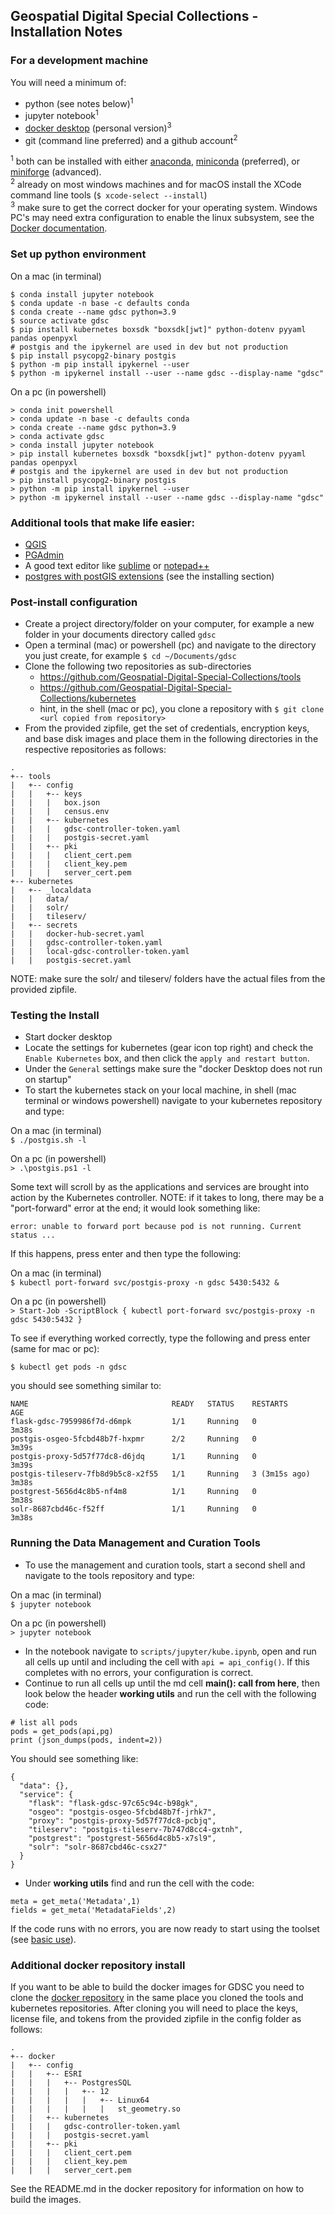 ## Geospatial Digital Special Collections - Installation Notes

### For a development machine  

You will need a minimum of:  

- python (see notes below)<sup>1</sup>  
- jupyter notebook<sup>1</sup>  
- [docker desktop](https://www.docker.com/products/personal/) (personal version)<sup>3</sup>  
- git (command line preferred) and a github account<sup>2</sup>  

<sup>1</sup> both can be installed with either [anaconda](https://www.anaconda.com/), [miniconda](https://docs.conda.io/projects/miniconda/en/latest/miniconda-install.html) (preferred), or [miniforge](https://github.com/conda-forge/miniforge) (advanced).  
<sup>2</sup> already on most windows machines and for macOS install the XCode command line tools (```$ xcode-select --install```)  
<sup>3</sup> make sure to get the correct docker for your operating system. Windows PC's may need extra configuration to enable the linux subsystem, see the [Docker documentation](https://docs.docker.com/desktop/install/windows-install/).

### Set up python environment  

On a mac (in terminal)  
```
$ conda install jupyter notebook
$ conda update -n base -c defaults conda
$ conda create --name gdsc python=3.9
$ source activate gdsc
$ pip install kubernetes boxsdk "boxsdk[jwt]" python-dotenv pyyaml pandas openpyxl 
# postgis and the ipykernel are used in dev but not production
$ pip install psycopg2-binary postgis
$ python -m pip install ipykernel --user
$ python -m ipykernel install --user --name gdsc --display-name "gdsc"
```

On a pc (in powershell)  
```
> conda init powershell
> conda update -n base -c defaults conda
> conda create --name gdsc python=3.9
> conda activate gdsc
> conda install jupyter notebook
> pip install kubernetes boxsdk "boxsdk[jwt]" python-dotenv pyyaml pandas openpyxl 
# postgis and the ipykernel are used in dev but not production
> pip install psycopg2-binary postgis
> python -m pip install ipykernel --user
> python -m ipykernel install --user --name gdsc --display-name "gdsc"
```

### Additional tools that make life easier:  

- [QGIS](https://qgis.org/en/site/forusers/download.html)  
- [PGAdmin](https://www.pgadmin.org/download/)  
- A good text editor like [sublime](https://www.sublimetext.com/3) or [notepad++](https://notepad-plus-plus.org/downloads/)  
- [postgres with postGIS extensions](https://postgis.net/documentation/getting_started/) (see the installing section)  

### Post-install configuration  

- Create a project directory/folder on your computer, for example a new folder in your documents directory called ```gdsc```
- Open a terminal (mac) or powershell (pc) and navigate to the directory you just create, for example ```$ cd ~/Documents/gdsc```
- Clone the following two repositories as sub-directories  
   - https://github.com/Geospatial-Digital-Special-Collections/tools   
   - https://github.com/Geospatial-Digital-Special-Collections/kubernetes  
   - hint, in the shell (mac or pc), you clone a repository with ```$ git clone <url copied from repository>```
- From the provided zipfile, get the set of credentials, encryption keys, and base disk images and place them in the following directories in the respective repositories as follows:  

```
.  
+-- tools  
|   +-- config  
|   |   +-- keys  
|   |   |   box.json
|   |   |   census.env  
|   |   +-- kubernetes  
|   |   |   gdsc-controller-token.yaml
|   |   |   postgis-secret.yaml  
|   |   +-- pki 
|   |   |   client_cert.pem  
|   |   |   client_key.pem  
|   |   |   server_cert.pem  
+-- kubernetes  
|   +-- _localdata  
|   |   data/  
|   |   solr/  
|   |   tileserv/  
|   +-- secrets  
|   |   docker-hub-secret.yaml  
|   |   gdsc-controller-token.yaml  
|   |   local-gdsc-controller-token.yaml  
|   |   postgis-secret.yaml
```  

NOTE: make sure the solr/ and tileserv/ folders have the actual files from the provided zipfile.  

### Testing the Install  

- Start docker desktop  
- Locate the settings for kubernetes (gear icon top right) and check the ```Enable Kubernetes``` box, and then click the ```apply and restart button```.
- Under the ```General``` settings make sure the "docker Desktop does not run on startup" 
- To start the kubernetes stack on your local machine, in shell (mac terminal or windows powershell) navigate to your kubernetes repository and type:  

On a mac (in terminal)  
```$ ./postgis.sh -l```  

On a pc (in powershell)  
```> .\postgis.ps1 -l```  

Some text will scroll by as the applications and services are brought into action by the Kubernetes controller. NOTE: if it takes to long, there may be a "port-forward" error at the end; it would look something like:

```error: unable to forward port because pod is not running. Current status ...```  

If this happens, press enter and then type the following:

On a mac (in terminal)  
```$ kubectl port-forward svc/postgis-proxy -n gdsc 5430:5432 &```  

On a pc (in powershell)  
```> Start-Job -ScriptBlock { kubectl port-forward svc/postgis-proxy -n gdsc 5430:5432 }```  

To see if everything worked correctly, type the following and press enter (same for mac or pc):

```$ kubectl get pods -n gdsc```

you should see something similar to:

```
NAME                                READY   STATUS    RESTARTS        AGE
flask-gdsc-7959986f7d-d6mpk         1/1     Running   0               3m38s
postgis-osgeo-5fcbd48b7f-hxpmr      2/2     Running   0               3m39s
postgis-proxy-5d57f77dc8-d6jdq      1/1     Running   0               3m39s
postgis-tileserv-7fb8d9b5c8-x2f55   1/1     Running   3 (3m15s ago)   3m38s
postgrest-5656d4c8b5-nf4m8          1/1     Running   0               3m38s
solr-8687cbd46c-f52ff               1/1     Running   0               3m38s
```

### Running the Data Management and Curation Tools

- To use the management and curation tools, start a second shell and navigate to the tools repository and type:  

On a mac (in terminal)  
```$ jupyter notebook```  

On a pc (in powershell)  
```> jupyter notebook```  

- In the notebook navigate to ```scripts/jupyter/kube.ipynb```, open and run all cells up until and including the cell with ```api = api_config()```. If this completes with no errors, your configuration is correct.  
- Continue to run all cells up until the md cell __main(): call from here__, then look below the header __working utils__ and run the cell with the following code:

```
# list all pods
pods = get_pods(api,pg)
print (json_dumps(pods, indent=2))
```

You should see something like:  

```
{
  "data": {},
  "service": {
    "flask": "flask-gdsc-97c65c94c-b98gk",
    "osgeo": "postgis-osgeo-5fcbd48b7f-jrhk7",
    "proxy": "postgis-proxy-5d57f77dc8-pcbjq",
    "tileserv": "postgis-tileserv-7b747d8cc4-gxtnh",
    "postgrest": "postgrest-5656d4c8b5-x7sl9",
    "solr": "solr-8687cbd46c-csx27"
  }
}
```

- Under __working utils__ find and run the cell with the code:  

```
meta = get_meta('Metadata',1)
fields = get_meta('MetadataFields',2)
```

If the code runs with no errors, you are now ready to start using the toolset (see [basic use](gdsc_use.md)).  

### Additional docker repository install

If you want to be able to build the docker images for GDSC you need to clone the [docker repository](https://github.com/Geospatial-Digital-Special-Collections/docker) in the same place you cloned the tools and kubernetes repositories. After cloning you will need to place the keys, license file, and tokens from the provided zipfile in the config folder as follows:

```
.  
+-- docker  
|   +-- config  
|   |   +-- ESRI
|   |   |   +-- PostgresSQL
|   |   |   |   +-- 12
|   |   |   |   |   +-- Linux64
|   |   |   |   |   |   st_geometry.so
|   |   +-- kubernetes  
|   |   |   gdsc-controller-token.yaml
|   |   |   postgis-secret.yaml  
|   |   +-- pki 
|   |   |   client_cert.pem  
|   |   |   client_key.pem  
|   |   |   server_cert.pem  
```  

See the README.md in the docker repository for information on how to build the images.
